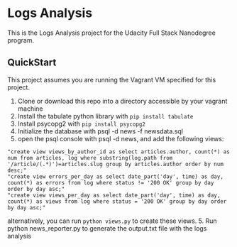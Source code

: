 # Logs Analysis 
This is the Logs Analysis project for the Udacity Full Stack Nanodegree program.
## QuickStart
This project assumes you are running the Vagrant VM specified for this project.
1. Clone or download this repo into a directory accessible by your vagrant machine
2. Install the tabulate python library with ```pip install tabulate``` 
3. Install psycopg2 with ```pip install psycopg2```
4. Initialize the database with psql -d news -f newsdata.sql
5. open the psql console with psql -d news, and add the following views:
```
"create view views_by_author_id as select articles.author, count(*) as num from articles, log where substring(log.path from '/article/(.*)')=articles.slug group by articles.author order by num desc;"
"create view errors_per_day as select date_part('day', time) as day, count(*) as errors from log where status != '200 OK' group by day order by day asc;"
"create view views_per_day as select date_part('day', time) as day, count(*) as views from log where status = '200 OK' group by day order by day asc;"
```
alternatively, you can run ```python views.py``` to create these views.
5. Run python news_reporter.py to generate the output.txt file with the logs analysis
